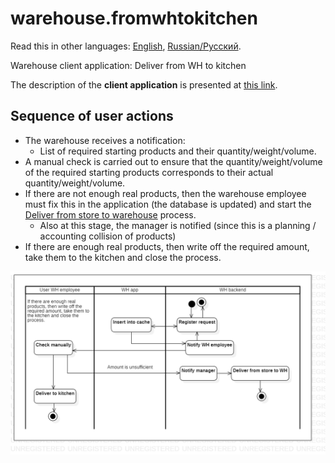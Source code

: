 # warehouse.fromwhtokitchen

Read this in other languages: [English](fromwhtokitchen.md), [Russian/Русский](fromwhtokitchen.ru.md). 

Warehouse client application: Deliver from WH to kitchen

The description of the **client application** is presented at [this link](../../frontend/warehouseclient.md).

## Sequence of user actions

- The warehouse receives a notification:
    - List of required starting products and their quantity/weight/volume.
- A manual check is carried out to ensure that the quantity/weight/volume of the required starting products corresponds to their actual quantity/weight/volume.
- If there are not enough real products, then the warehouse employee must fix this in the application (the database is updated) and start the [Deliver from store to warehouse](../courier/store2wh.md) process.
    - Also at this stage, the manager is notified (since this is a planning / accounting collision of products)
- If there are enough real products, then write off the required amount, take them to the kitchen and close the process.

![warehouse.fromwhtokitchen](../../img/activitydiagrams/warehouse.fromwhtokitchen.png)
